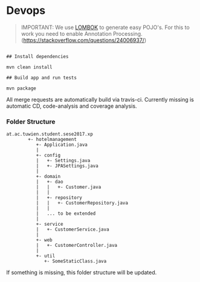 # Devops

> IMPORTANT: We use [LOMBOK](https://projectlombok.org/) to generate easy POJO's.
For this to work you need to enable Annotation Processing.
(https://stackoverflow.com/questions/24006937/)

```shell

## Install dependencies

mvn clean install

## Build app and run tests

mvn package
```

All merge requests are automatically build via travis-ci. Currently missing is automatic CD, code-analysis and coverage analysis.

### Folder Structure

```
at.ac.tuwien.student.sese2017.xp
        +- hotelmanagement
           +- Application.java
           |
           +- config
           |   +- Settings.java
           |   +- JPASettings.java
           |
           +- domain
           |   +- dao
           |   |   +- Customer.java
           |   |
           |   +- repository
           |   |   +- CustomerRepository.java
           |   |
           |   ... to be extended
           |
           +- service
           |   +- CustomerService.java
           |
           +- web
           |   +- CustomerController.java
           |
           +- util
              +- SomeStaticClass.java
```

If something is missing, this folder structure will be updated.